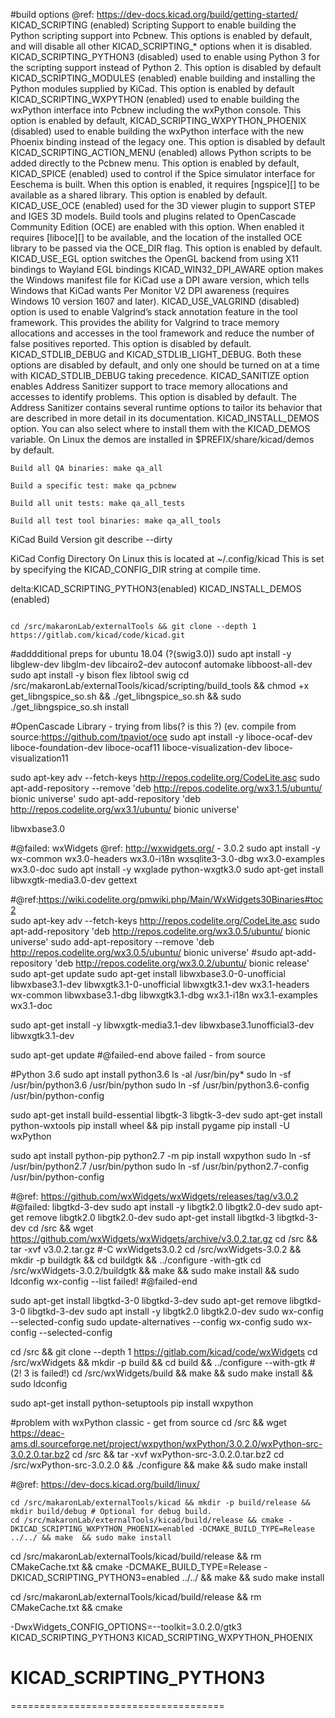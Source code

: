 #build options	@ref: https://dev-docs.kicad.org/build/getting-started/
KICAD_SCRIPTING (enabled) Scripting Support to enable building the Python scripting support into Pcbnew. This options is enabled by default, and will disable all other KICAD_SCRIPTING_* options when it is disabled.
KICAD_SCRIPTING_PYTHON3 (disabled) used to enable using Python 3 for the scripting support instead of Python 2. This option is disabled by default
KICAD_SCRIPTING_MODULES (enabled) enable building and installing the Python modules supplied by KiCad. This option is enabled by default
KICAD_SCRIPTING_WXPYTHON (enabled) used to enable building the wxPython interface into Pcbnew including the wxPython console. This option is enabled by default,
KICAD_SCRIPTING_WXPYTHON_PHOENIX (disabled) used to enable building the wxPython interface with the new Phoenix binding instead of the legacy one. This option is disabled by default
KICAD_SCRIPTING_ACTION_MENU (enabled) allows Python scripts to be added directly to the Pcbnew menu. This option is enabled by default,
KICAD_SPICE (enabled) used to control if the Spice simulator interface for Eeschema is built. When this option is enabled, it requires [ngspice][] to be available as a shared library. This option is enabled by default.
KICAD_USE_OCE (enabled) used for the 3D viewer plugin to support STEP and IGES 3D models. Build tools and plugins related to OpenCascade Community Edition (OCE) are enabled with this option. When enabled it requires [liboce][] to be available, and the location of the installed OCE library to be passed via the OCE_DIR flag. This option is enabled by default.
KICAD_USE_EGL option switches the OpenGL backend from using X11 bindings to Wayland EGL bindings
KICAD_WIN32_DPI_AWARE option makes the Windows manifest file for KiCad use a DPI aware version, which tells Windows that KiCad wants Per Monitor V2 DPI awareness (requires Windows 10 version 1607 and later).
KICAD_USE_VALGRIND (disabled) option is used to enable Valgrind’s stack annotation feature in the tool framework. This provides the ability for Valgrind to trace memory allocations and accesses in the tool framework and reduce the number of false positives reported. This option is disabled by default.
KICAD_STDLIB_DEBUG and KICAD_STDLIB_LIGHT_DEBUG. Both these options are disabled by default, and only one should be turned on at a time with KICAD_STDLIB_DEBUG taking precedence.
KICAD_SANITIZE option enables Address Sanitizer support to trace memory allocations and accesses to identify problems. This option is disabled by default. The Address Sanitizer contains several runtime options to tailor its behavior that are described in more detail in its documentation.
KICAD_INSTALL_DEMOS option. You can also select where to install them with the KICAD_DEMOS variable. On Linux the demos are installed in $PREFIX/share/kicad/demos by default.


    Build all QA binaries: make qa_all

    Build a specific test: make qa_pcbnew

    Build all unit tests: make qa_all_tests

    Build all test tool binaries: make qa_all_tools
KiCad Build Version
git describe --dirty

KiCad Config Directory
On Linux this is located at ~/.config/kicad
This is set by specifying the KICAD_CONFIG_DIR string at compile time.

delta:KICAD_SCRIPTING_PYTHON3(enabled) KICAD_INSTALL_DEMOS (enabled)

```

cd /src/makaronLab/externalTools && git clone --depth 1 https://gitlab.com/kicad/code/kicad.git
```

#adddditional preps for ubuntu 18.04 (?(swig3.0))
sudo apt install -y libglew-dev libglm-dev libcairo2-dev autoconf automake libboost-all-dev
sudo apt install -y bison flex libtool swig
cd /src/makaronLab/externalTools/kicad/scripting/build_tools && chmod +x get_libngspice_so.sh && ./get_libngspice_so.sh && sudo ./get_libngspice_so.sh install


#OpenCascade Library - trying from libs(? is this ?) (ev. compile from source:https://github.com/tpaviot/oce
sudo apt install -y liboce-ocaf-dev liboce-foundation-dev liboce-ocaf11 liboce-visualization-dev liboce-visualization11


sudo apt-key adv --fetch-keys http://repos.codelite.org/CodeLite.asc
sudo apt-add-repository --remove 'deb http://repos.codelite.org/wx3.1.5/ubuntu/ bionic universe'
sudo apt-add-repository 'deb http://repos.codelite.org/wx3.1/ubuntu/ bionic universe'

libwxbase3.0


#@failed: wxWidgets @ref: http://wxwidgets.org/ - 3.0.2
sudo apt install -y wx-common wx3.0-headers wx3.0-i18n wxsqlite3-3.0-dbg wx3.0-examples wx3.0-doc
sudo apt install -y wxglade python-wxgtk3.0
sudo apt-get install libwxgtk-media3.0-dev gettext

#@ref:https://wiki.codelite.org/pmwiki.php/Main/WxWidgets30Binaries#toc2	
sudo apt-key adv --fetch-keys http://repos.codelite.org/CodeLite.asc
sudo apt-add-repository 'deb http://repos.codelite.org/wx3.0.5/ubuntu/ bionic universe'
sudo add-apt-repository --remove 'deb http://repos.codelite.org/wx3.0.5/ubuntu/ bionic universe'
#sudo apt-add-repository 'deb http://repos.codelite.org/wx3.0.2/ubuntu/ bionic release'
sudo apt-get update
sudo apt-get install libwxbase3.0-0-unofficial libwxbase3.1-dev libwxgtk3.1-0-unofficial libwxgtk3.1-dev wx3.1-headers wx-common libwxbase3.1-dbg libwxgtk3.1-dbg wx3.1-i18n wx3.1-examples wx3.1-doc 

sudo apt-get install -y libwxgtk-media3.1-dev libwxbase3.1unofficial3-dev libwxgtk3.1-dev 
 
 sudo apt-get update
#@failed-end above failed - from source

 
#Python 3.6
sudo apt install python3.6 
ls -al /usr/bin/py*
sudo ln -sf  /usr/bin/python3.6 /usr/bin/python
sudo ln -sf  /usr/bin/python3.6-config /usr/bin/python-config

sudo apt-get install build-essential libgtk-3 libgtk-3-dev 
sudo apt-get install python-wxtools
pip install wheel && pip install pygame
pip install -U wxPython

sudo apt install python-pip
python2.7 -m pip install wxpython
sudo ln -sf  /usr/bin/python2.7 /usr/bin/python
sudo ln -sf  /usr/bin/python2.7-config /usr/bin/python-config


#@ref: https://github.com/wxWidgets/wxWidgets/releases/tag/v3.0.2
#@failed: libgtkd-3-dev
sudo apt install -y libgtk2.0 libgtk2.0-dev
sudo apt-get remove libgtk2.0  libgtk2.0-dev
sudo apt-get install libgtkd-3 libgtkd-3-dev
cd /src && wget https://github.com/wxWidgets/wxWidgets/archive/v3.0.2.tar.gz 
cd /src && tar -xvf  v3.0.2.tar.gz #-C wxWidgets3.0.2
cd /src/wxWidgets-3.0.2 && mkdir -p buildgtk && cd buildgtk && ../configure -with-gtk
cd /src/wxWidgets-3.0.2/buildgtk && make && sudo make install && sudo ldconfig
wx-config --list
failed!
#@failed-end


sudo apt-get install libgtkd-3-0 libgtkd-3-dev
sudo apt-get remove libgtkd-3-0 libgtkd-3-dev
sudo apt install -y libgtk2.0 libgtk2.0-dev 
sudo wx-config --selected-config
sudo  update-alternatives --config wx-config
sudo wx-config --selected-config


cd /src && git clone --depth 1 https://gitlab.com/kicad/code/wxWidgets
cd /src/wxWidgets && mkdir -p build && cd build && ../configure --with-gtk #(2! 3 is failed!)
cd /src/wxWidgets/build && make && sudo make install && sudo ldconfig

 sudo apt-get install python-setuptools
 pip install wxpython
 
#problem with wxPython classic - get from source 
cd /src && wget https://deac-ams.dl.sourceforge.net/project/wxpython/wxPython/3.0.2.0/wxPython-src-3.0.2.0.tar.bz2
cd /src && tar -xvf wxPython-src-3.0.2.0.tar.bz2 
cd /src/wxPython-src-3.0.2.0 && ./configure && make && sudo make install

 
#@ref: https://dev-docs.kicad.org/build/linux/
```
cd /src/makaronLab/externalTools/kicad && mkdir -p build/release && mkdir build/debug # Optional for debug build.
cd /src/makaronLab/externalTools/kicad/build/release && cmake -DKICAD_SCRIPTING_WXPYTHON_PHOENIX=enabled -DCMAKE_BUILD_TYPE=Release ../../ && make  && sudo make install
```
cd /src/makaronLab/externalTools/kicad/build/release && rm CMakeCache.txt && cmake   -DCMAKE_BUILD_TYPE=Release -DKICAD_SCRIPTING_PYTHON3=enabled ../../ && make  && sudo make install

cd /src/makaronLab/externalTools/kicad/build/release && rm CMakeCache.txt && cmake

-DwxWidgets_CONFIG_OPTIONS=--toolkit=3.0.2.0/gtk3
KICAD_SCRIPTING_PYTHON3
KICAD_SCRIPTING_WXPYTHON_PHOENIX



KICAD_SCRIPTING_PYTHON3
====================================
=====================================